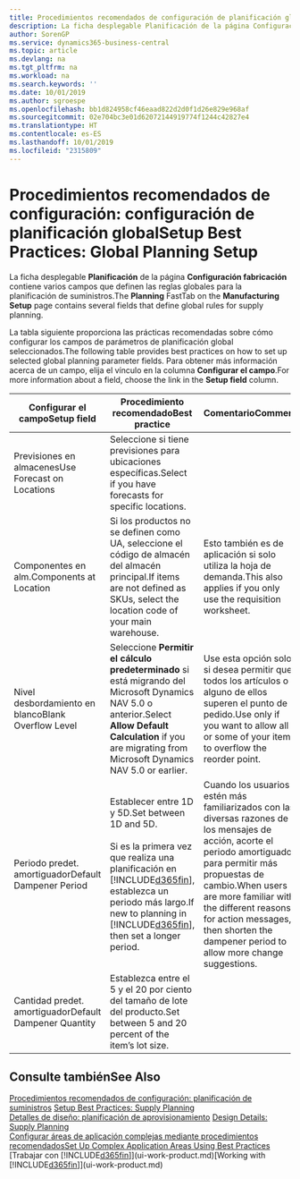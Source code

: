 ```yaml
---
title: Procedimientos recomendados de configuración de planificación global | Documentos de Microsoft
description: La ficha desplegable Planificación de la página Configuración fabricación contiene varios campos que definen las reglas globales para la planificación de suministros.
author: SorenGP
ms.service: dynamics365-business-central
ms.topic: article
ms.devlang: na
ms.tgt_pltfrm: na
ms.workload: na
ms.search.keywords: ''
ms.date: 10/01/2019
ms.author: sgroespe
ms.openlocfilehash: bb1d824958cf46eaad822d2d0f1d26e829e968af
ms.sourcegitcommit: 02e704bc3e01d62072144919774f1244c42827e4
ms.translationtype: HT
ms.contentlocale: es-ES
ms.lasthandoff: 10/01/2019
ms.locfileid: "2315809"
---
```

# <a name="setup-best-practices-global-planning-setup"></a><span data-ttu-id="e1cd4-103">Procedimientos recomendados de configuración: configuración de planificación global</span><span class="sxs-lookup"><span data-stu-id="e1cd4-103">Setup Best Practices: Global Planning Setup</span></span>
<span data-ttu-id="e1cd4-104">La ficha desplegable **Planificación** de la página **Configuración fabricación** contiene varios campos que definen las reglas globales para la planificación de suministros.</span><span class="sxs-lookup"><span data-stu-id="e1cd4-104">The **Planning** FastTab on the **Manufacturing Setup** page contains several fields that define global rules for supply planning.</span></span>  

 <span data-ttu-id="e1cd4-105">La tabla siguiente proporciona las prácticas recomendadas sobre cómo configurar los campos de parámetros de planificación global seleccionados.</span><span class="sxs-lookup"><span data-stu-id="e1cd4-105">The following table provides best practices on how to set up selected global planning parameter fields.</span></span> <span data-ttu-id="e1cd4-106">Para obtener más información acerca de un campo, elija el vínculo en la columna **Configurar el campo**.</span><span class="sxs-lookup"><span data-stu-id="e1cd4-106">For more information about a field, choose the link in the **Setup field** column.</span></span>  

|<span data-ttu-id="e1cd4-107">Configurar el campo</span><span class="sxs-lookup"><span data-stu-id="e1cd4-107">Setup field</span></span>|<span data-ttu-id="e1cd4-108">Procedimiento recomendado</span><span class="sxs-lookup"><span data-stu-id="e1cd4-108">Best practice</span></span>|<span data-ttu-id="e1cd4-109">Comentario</span><span class="sxs-lookup"><span data-stu-id="e1cd4-109">Comment</span></span>|  
|-----------------|-------------------|-------------|  
|<span data-ttu-id="e1cd4-110">Previsiones en almacenes</span><span class="sxs-lookup"><span data-stu-id="e1cd4-110">Use Forecast on Locations</span></span>|<span data-ttu-id="e1cd4-111">Seleccione si tiene previsiones para ubicaciones específicas.</span><span class="sxs-lookup"><span data-stu-id="e1cd4-111">Select if you have forecasts for specific locations.</span></span>||  
|<span data-ttu-id="e1cd4-112">Componentes en alm.</span><span class="sxs-lookup"><span data-stu-id="e1cd4-112">Components at Location</span></span>|<span data-ttu-id="e1cd4-113">Si los productos no se definen como UA, seleccione el código de almacén del almacén principal.</span><span class="sxs-lookup"><span data-stu-id="e1cd4-113">If items are not defined as SKUs, select the location code of your main warehouse.</span></span>|<span data-ttu-id="e1cd4-114">Esto también es de aplicación si solo utiliza la hoja de demanda.</span><span class="sxs-lookup"><span data-stu-id="e1cd4-114">This also applies if you only use the requisition worksheet.</span></span>|  
|<span data-ttu-id="e1cd4-115">Nivel desbordamiento en blanco</span><span class="sxs-lookup"><span data-stu-id="e1cd4-115">Blank Overflow Level</span></span>|<span data-ttu-id="e1cd4-116">Seleccione **Permitir el cálculo predeterminado** si está migrando del Microsoft Dynamics NAV 5.0 o anterior.</span><span class="sxs-lookup"><span data-stu-id="e1cd4-116">Select **Allow Default Calculation** if you are migrating from Microsoft Dynamics NAV 5.0 or earlier.</span></span>|<span data-ttu-id="e1cd4-117">Use esta opción solo si desea permitir que todos los artículos o alguno de ellos superen el punto de pedido.</span><span class="sxs-lookup"><span data-stu-id="e1cd4-117">Use only if you want to allow all or some of your items to overflow the reorder point.</span></span>|  
|<span data-ttu-id="e1cd4-118">Periodo predet. amortiguador</span><span class="sxs-lookup"><span data-stu-id="e1cd4-118">Default Dampener Period</span></span>|<span data-ttu-id="e1cd4-119">Establecer entre 1D y 5D.</span><span class="sxs-lookup"><span data-stu-id="e1cd4-119">Set between 1D and 5D.</span></span><br /><br /> <span data-ttu-id="e1cd4-120">Si es la primera vez que realiza una planificación en [!INCLUDE[d365fin](includes/d365fin_md.md)], establezca un periodo más largo.</span><span class="sxs-lookup"><span data-stu-id="e1cd4-120">If new to planning in [!INCLUDE[d365fin](includes/d365fin_md.md)], then set a longer period.</span></span>|<span data-ttu-id="e1cd4-121">Cuando los usuarios estén más familiarizados con las diversas razones de los mensajes de acción, acorte el periodo amortiguador para permitir más propuestas de cambio.</span><span class="sxs-lookup"><span data-stu-id="e1cd4-121">When users are more familiar with the different reasons for action messages, then shorten the dampener period to allow more change suggestions.</span></span>|  
|<span data-ttu-id="e1cd4-122">Cantidad predet. amortiguador</span><span class="sxs-lookup"><span data-stu-id="e1cd4-122">Default Dampener Quantity</span></span>|<span data-ttu-id="e1cd4-123">Establezca entre el 5 y el 20 por ciento del tamaño de lote del producto.</span><span class="sxs-lookup"><span data-stu-id="e1cd4-123">Set between 5 and 20 percent of the item’s lot size.</span></span>||  

## <a name="see-also"></a><span data-ttu-id="e1cd4-124">Consulte también</span><span class="sxs-lookup"><span data-stu-id="e1cd4-124">See Also</span></span>  
 <span data-ttu-id="e1cd4-125">[Procedimientos recomendados de configuración: planificación de suministros](setup-best-practices-supply-planning.md) </span><span class="sxs-lookup"><span data-stu-id="e1cd4-125">[Setup Best Practices: Supply Planning](setup-best-practices-supply-planning.md) </span></span>  
 <span data-ttu-id="e1cd4-126">[Detalles de diseño: planificación de aprovisionamiento](design-details-supply-planning.md) </span><span class="sxs-lookup"><span data-stu-id="e1cd4-126">[Design Details: Supply Planning](design-details-supply-planning.md) </span></span>  
 [<span data-ttu-id="e1cd4-127">Configurar áreas de aplicación complejas mediante procedimientos recomendados</span><span class="sxs-lookup"><span data-stu-id="e1cd4-127">Set Up Complex Application Areas Using Best Practices</span></span>](set-up-complex-application-areas-using-best-practices.md)  
 <span data-ttu-id="e1cd4-128">[Trabajar con [!INCLUDE[d365fin](includes/d365fin_md.md)]](ui-work-product.md)</span><span class="sxs-lookup"><span data-stu-id="e1cd4-128">[Working with [!INCLUDE[d365fin](includes/d365fin_md.md)]](ui-work-product.md)</span></span>

